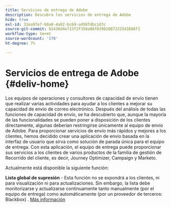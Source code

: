```yaml
---
title: Servicios de entrega de Adobe
description: Descubra los servicios de entrega de Adobe
hide: true
exl-id: 31ea97e7-b0a0-4a92-bc69-a458fdbc1d7c
source-git-commit: b5436d4e713f2f358a86f039820072225d1686f2
workflow-type: tm+mt
source-wordcount: '170'
ht-degree: 7%

---
```


# Servicios de entrega de Adobe {#deliv-home}

Los equipos de operaciones y consultores de capacidad de envío tienen que realizar varias actividades para ayudar a los clientes a mejorar su capacidad de envío de correo electrónico. Después del análisis de todas las funciones de capacidad de envío, se ha descubierto que, aunque la mayoría de las funcionalidades se pueden poner a disposición de los clientes directamente, algunas deberían restringirse únicamente al equipo de envío de Adobe. Para proporcionar servicios de envío más rápidos y mejores a los clientes, hemos decidido crear una aplicación de envío basada en la interfaz de usuario que sirva como solución de parada única para el equipo de entrega. Con esta aplicación, el equipo de entrega puede proporcionar sus servicios a los clientes de varios productos de la familia de gestión de Recorrido del cliente, es decir, Journey Optimizer, Campaign y Marketo.

Actualmente está disponible la siguiente función:

**Lista global de supresión** - Esta función no se expondrá a los clientes, ni para visualización ni para actualizaciones. Sin embargo, la lista debe monitorizarse y actualizarse continuamente tanto manualmente (por el equipo de entrega) como automáticamente (por un proveedor de terceros: Blackbox) . [Más información](global-suppression-list.md)
